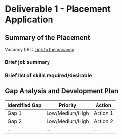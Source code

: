 # Deliverable 1 - Placement Application

## Summary of the Placement
Vacancy URL: [Link to the vacancy](https://vacancy-url.com)

### Brief job summary

### Brief list of skills required/desirable


## Gap Analysis and Development Plan

| Identified Gap    | Priority           | Action   |
| ----------------- | ------------------ |----------|
| Gap 1             | Low/Medium/High    | Action 1 |
| Gap 2             | Low/Medium/High    | Action 2 |
| ...               | ...                | ...      |

